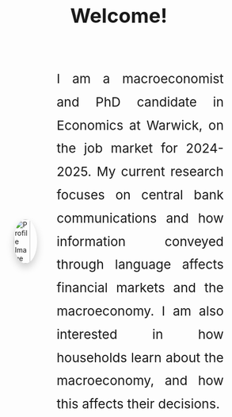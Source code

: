 <div align="center">
  <p style="font-size: 40px; font-weight:bold;">Welcome!</p>
</div>

<div style="display: flex; align-items: center; justify-content: center; gap: 40px; padding: 40px;">
  <img src="files/images/profile.png" alt="Profile Image" style="width: 70%; max-width: 400px; border-radius: 50%; box-shadow: 0 8px 16px rgba(0, 0, 0, 0.2);">
  <p style="font-size: 26px; line-height: 1.8; max-width: 800px; text-align: justify; margin: 0;">
    I am a macroeconomist and PhD candidate in Economics at Warwick, on the job market for 2024-2025. My current research focuses on central bank communications and how information conveyed through language affects financial markets and the macroeconomy. I am also interested in how households learn about the macroeconomy, and how this affects their decisions.
  </p>
</div>

<br />

